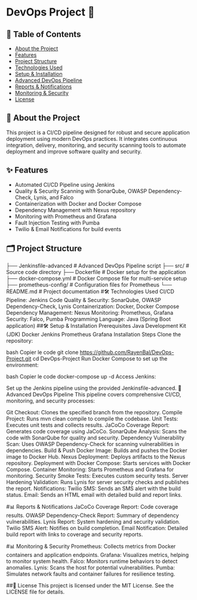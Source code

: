 # DevOps Project 🚀

## 📑 Table of Contents
- [About the Project](#about-the-project)
- [Features](#features)
- [Project Structure](#project-structure)
- [Technologies Used](#technologies-used)
- [Setup & Installation](#setup--installation)
- [Advanced DevOps Pipeline](#advanced-devops-pipeline)
- [Reports & Notifications](#reports--notifications)
- [Monitoring & Security](#monitoring--security)
- [License](#license)

## 📝 About the Project
This project is a CI/CD pipeline designed for robust and secure application deployment using modern DevOps practices. It integrates continuous integration, delivery, monitoring, and security scanning tools to automate deployment and improve software quality and security.

## ✨ Features
- Automated CI/CD Pipeline using Jenkins
- Quality & Security Scanning with SonarQube, OWASP Dependency-Check, Lynis, and Falco
- Containerization with Docker and Docker Compose
- Dependency Management with Nexus repository
- Monitoring with Prometheus and Grafana
- Fault Injection Testing with Pumba
- Twilio & Email Notifications for build events

## 🗂 Project Structure
├── Jenkinsfile-advanced      # Advanced DevOps Pipeline script
├── src/                      # Source code directory
├── Dockerfile                # Docker setup for the application
├── docker-compose.yml        # Docker Compose file for multi-service setup
├── prometheus-config/        # Configuration files for Prometheus
└── README.md                 # Project documentation
#🛠 Technologies Used
CI/CD Pipeline: Jenkins
Code Quality & Security: SonarQube, OWASP Dependency-Check, Lynis
Containerization: Docker, Docker Compose
Dependency Management: Nexus
Monitoring: Prometheus, Grafana
Security: Falco, Pumba
Programming Language: Java (Spring Boot application)
##🛠 Setup & Installation
Prerequisites
Java Development Kit (JDK)
Docker
Jenkins
Prometheus
Grafana
Installation Steps
Clone the repository:

bash
Copier le code
git clone https://github.com/RayenBal/DevOps-Project.git
cd DevOps-Project
Run Docker Compose to set up the environment:

bash
Copier le code
docker-compose up -d
Access Jenkins:

Set up the Jenkins pipeline using the provided Jenkinsfile-advanced.
🔄 Advanced DevOps Pipeline
This pipeline covers comprehensive CI/CD, monitoring, and security processes:

Git Checkout: Clones the specified branch from the repository.
Compile Project: Runs mvn clean compile to compile the codebase.
Unit Tests: Executes unit tests and collects results.
JaCoCo Coverage Report: Generates code coverage using JaCoCo.
SonarQube Analysis: Scans the code with SonarQube for quality and security.
Dependency Vulnerability Scan: Uses OWASP Dependency-Check for scanning vulnerabilities in dependencies.
Build & Push Docker Image: Builds and pushes the Docker image to Docker Hub.
Nexus Deployment: Deploys artifacts to the Nexus repository.
Deployment with Docker Compose: Starts services with Docker Compose.
Container Monitoring: Starts Prometheus and Grafana for monitoring.
Security Smoke Tests: Executes custom security tests.
Server Hardening Validation: Runs Lynis for server security checks and publishes the report.
Notifications:
Twilio SMS: Sends an SMS alert with the build status.
Email: Sends an HTML email with detailed build and report links.


#📊 Reports & Notifications
JaCoCo Coverage Report: Code coverage results.
OWASP Dependency-Check Report: Summary of dependency vulnerabilities.
Lynis Report: System hardening and security validation.
Twilio SMS Alert: Notifies on build completion.
Email Notification: Detailed build report with links to coverage and security reports.


#📊 Monitoring & Security
Prometheus: Collects metrics from Docker containers and application endpoints.
Grafana: Visualizes metrics, helping to monitor system health.
Falco: Monitors runtime behaviors to detect anomalies.
Lynis: Scans the host for potential vulnerabilities.
Pumba: Simulates network faults and container failures for resilience testing.


##📜 License
This project is licensed under the MIT License. See the LICENSE file for details.

